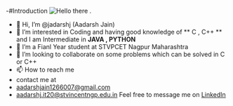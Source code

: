 -#Introduction
![Hello there .](https://myoctocat.com/assets/images/base-octocat.svg)
- 👋 Hi, I’m @jadarshj (Aadarsh Jain)
- 👀 I’m interested in Coding and having good knowledge of ** C , C++ ** and I am Intermediate in **JAVA , PYTHON**
- 🌱 I’m a Fianl Year student at STVPCET Nagpur Maharashtra
- 💞️ I’m looking to collaborate on some problems which can be solved in C or C++ 
- 📫 How to reach me 
- contact me at
-  aadarshjain1266007@gmail.com
-  aadarshj.it20@stvincentngp.edu.in
Feel free to message me on [LinkedIn](www.linkedin.com/in/aadarsh-jain-0252551aa)

